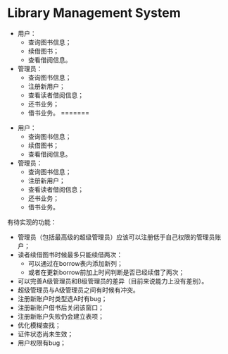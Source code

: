 # Library Management System
- 用户：
  - 查询图书信息；
  - 续借图书；
  - 查看借阅信息。
- 管理员：
  - 查询图书信息；
  - 注册新用户；
  - 查看读者借阅信息；
  - 还书业务；
  - 借书业务。
=======
* 用户：
  * 查询图书信息；
  * 续借图书；
  * 查看借阅信息。
* 管理员：
  * 查询图书信息；
  * 注册新用户；
  * 查看读者借阅信息；
  * 还书业务；
  * 借书业务。



有待实现的功能：

- 管理员（包括最高级的超级管理员）应该可以注册低于自己权限的管理员账户；
- 读者续借图书时候最多只能续借两次：
  - 可以通过在borrow表内添加新列；
  - 或者在更新borrow前加上时间判断是否已经续借了两次；
- 可以完善A级管理员和B级管理员的差异（目前来说能力上没有差别）。
- 超级管理员与A级管理员之间有时候有冲突。
- 注册新账户时类型选A时有bug；
- 注册新账户借书后关闭该窗口；
- 注册新账户失败仍会建立表项；
- 优化模糊查找；
- 证件状态尚未生效；
- 用户权限有bug；